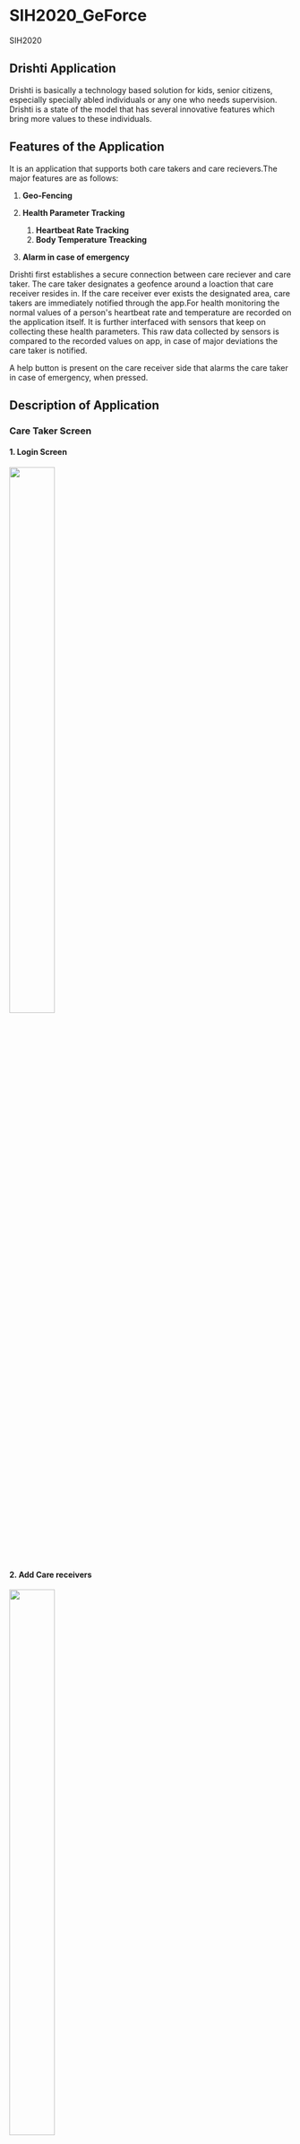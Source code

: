 # SIH2020_GeForce
SIH2020
## Drishti Application
Drishti is basically a technology based solution for kids, senior citizens, especially specially abled individuals or any one who needs supervision. 
Drishti is a state of the model that has several innovative features which bring more values to these individuals.
## Features of the Application
It is an application that supports both care takers and care recievers.The major features are as follows:
1. **Geo-Fencing**
1. **Health Parameter Tracking**
   1. **Heartbeat Rate Tracking**
   2. **Body Temperature Treacking**

1. **Alarm in case of emergency**


Drishti first establishes a secure connection between care reciever and care taker.
The care taker designates a geofence around a loaction that care receiver resides in. 
If the care receiver ever exists the designated area, care takers are immediately notified through the app.For health monitoring the normal values of a person's heartbeat rate and temperature are recorded on the application itself.
It is further interfaced with sensors that keep on collecting these health parameters. This raw data collected by sensors is compared to the recorded values on app, in case of major deviations the care taker is notified.

A help button is present on the care receiver side that alarms the care taker in case of emergency, when pressed.

## Description of Application

### Care Taker Screen
#### 1. Login Screen
<img src="./readme-ss/SS1.jpeg" width="40%" height="50%">

#### 2. Add Care receivers
<img src="./readme-ss/SS2.jpeg" width="40%" height="50%">

#### 3. List of care receivers
<img src="./readme-ss/SS3.jpeg" width="40%" height="50%">

#### 4. Get Location of Care receivers
<img src="./readme-ss/SS10.jpeg" width="40%" height="50%">

#### 5. Map displaying location of care receivers
<img src="./readme-ss/SS5.jpeg" width="40%" height="50%">

#### 6. Emergency notification from care receivers
<img src="./readme-ss/SS6.jpeg" width="40%" height="50%">


### Care Receiver Screen
#### 1. Login Screen
<img src="./readme-ss/SS1.jpeg" width="40%" height="50%">

#### 2. Define Health Parameters and Help Button
<img src="./readme-ss/SS8.jpeg" width="40%" height="50%">
<img src="./readme-ss/SS9.jpeg" width="40%" height="50%">


## Authors
1. Vishal Kumar 
1. Nitesh Chaurasiya
1. Anika Sharma
1. Simran Singh
1. Rajat Baghel
1. Anurag Agarwal 

## Technical Stack
Android Studio (Open Source platform for app development),Amazon Web Services, Google Map API,XML,Java



